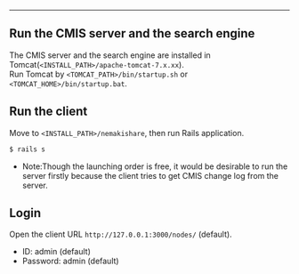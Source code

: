---

## Run the CMIS server and the search engine
The CMIS server and the search engine are installed in Tomcat(`<INSTALL_PATH>/apache-tomcat-7.x.xx`).  
Run Tomcat by `<TOMCAT_PATH>/bin/startup.sh` or `<TOMCAT_HOME>/bin/startup.bat`.

## Run the client
Move to `<INSTALL_PATH>/nemakishare`, then run Rails application.  
  ```sh
$ rails s
```

* Note:Though the launching order is free, it would be desirable to run the server firstly because the client tries to get CMIS change log from the server.

## Login
Open the client URL `http://127.0.0.1:3000/nodes/` (default).
* ID: admin (default)
* Password: admin (default)